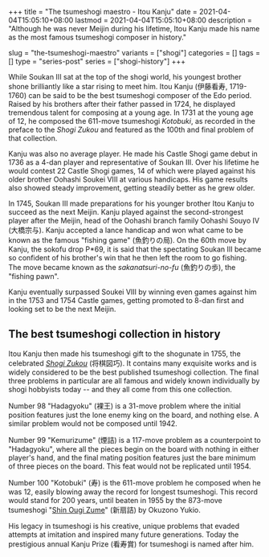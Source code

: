 +++
title = "The tsumeshogi maestro - Itou Kanju"
date = 2021-04-04T15:05:10+08:00
lastmod = 2021-04-04T15:05:10+08:00
description = "Although he was never Meijin during his lifetime, Itou Kanju made his name as the most famous tsumeshogi composer in history."

slug = "the-tsumeshogi-maestro"
variants = ["shogi"]
categories = []
tags = []
type = "series-post"
series = ["shogi-history"]
+++

While Soukan III sat at the top of the shogi world, his youngest brother shone brilliantly like a star rising to meet him. Itou Kanju (伊藤看寿, 1719-1760) can be said to be the best tsumeshogi composer of the Edo period. Raised by his brothers after their father passed in 1724, he displayed tremendous talent for composing at a young age. In 1731 at the young age of 12, he composed the 611-move tsumeshogi *Kotobuki*, as recorded in the preface to the *Shogi Zukou* and featured as the 100th and final problem of that collection.

Kanju was also no average player. He made his Castle Shogi game debut in 1736 as a 4-dan player and representative of Soukan III. Over his lifetime he would contest 22 Castle Shogi games, 14 of which were played against his older brother Oohashi Soukei VIII at various handicaps. His game results also showed steady improvement, getting steadily better as he grew older.

In 1745, Soukan III made preparations for his younger brother Itou Kanju to succeed as the next Meijin. Kanju played against the second-strongest player after the Meijin, head of the Oohashi branch family Oohashi Souyo IV (大橋宗与). Kanju accepted a lance handicap and won what came to be known as the famous "fishing game" (魚釣りの局). On the 60th move by Kanju, the sokofu drop P\*69, it is said that the spectating Soukan III became so confident of his brother's win that he then left the room to go fishing. The move became known as the *sakanatsuri-no-fu* (魚釣りの歩), the "fishing pawn".

Kanju eventually surpassed Soukei VIII by winning even games against him in the 1753 and 1754 Castle games, getting promoted to 8-dan first and looking set to be the next Meijin.

## The best tsumeshogi collection in history

Itou Kanju then made his tsumeshogi gift to the shogunate in 1755, the celebrated [*Shogi Zukou*](http://park6.wakwak.com/~k-oohasi/shougi/html/zukou/zukou00.html) (将棋図巧). It contains many exquisite works and is widely considered to be the best published tsumeshogi collection. The final three problems in particular are all famous and widely known individually by shogi hobbyists today -- and they all come from this one collection. 

Number 98 "Hadagyoku" (裸王) is a 31-move problem where the initial position features just the lone enemy king on the board, and nothing else. A similar problem would not be composed until 1942.

Number 99 "Kemurizume" (煙詰) is a 117-move problem as a counterpoint to "Hadagyoku", where all the pieces begin on the board with nothing in either player's hand, and the final mating position features just the bare minimum of three pieces on the board. This feat would not be replicated until 1954.

Number 100 "Kotobuki" (寿) is the 611-move problem he composed when he was 12, easily blowing away the record for longest tsumeshogi. This record would stand for 200 years, until beaten in 1955 by the 873-move tsumeshogi "[Shin Ougi Zume](http://park6.wakwak.com/~k-oohasi/shougi/html/okuzono/okuzono07.html)" (新扇詰) by Okuzono Yukio.

His legacy in tsumeshogi is his creative, unique problems that evaded attempts at imitation and inspired many future generations. Today the prestigious annual Kanju Prize (看寿賞) for tsumeshogi is named after him.